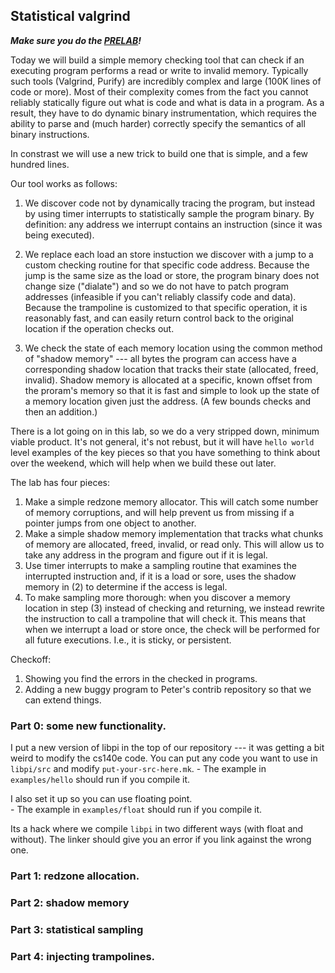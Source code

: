 ## Statistical valgrind

***Make sure you do the [PRELAB](PRELAB.md)!***

Today we will build a simple memory checking tool that can check
if an executing program performs a read or write to invalid memory.
Typically such tools (Valgrind, Purify) are incredibly complex and large
(100K lines of code or more).  Most of their complexity comes from the
fact you cannot reliably statically figure out what is code and what
is data in a program.  As a result, they have to do dynamic binary
instrumentation, which requires the ability to parse and (much harder)
correctly specify the semantics of all binary instructions.

In constrast we will use a new trick to build one that is simple, and
a few hundred lines.

Our tool works as follows:
  1. We discover code not by dynamically tracing the program, but instead
     by using timer interrupts to statistically sample the program binary.
     By definition: any address we interrupt contains an instruction
     (since it was being executed).

  2. We replace each load an store instuction we discover with a jump
     to a custom checking routine for that specific code address.
     Because the jump is the same size as the load or store, the program
     binary does not change size ("dialate") and so we do not have to
     patch program addresses (infeasible if you can't reliably classify
     code and data).  Because the trampoline is customized to that
     specific operation, it is reasonably fast, and can easily return
     control back to the original location if the operation checks out.

  3. We check the state of each memory location using the common method of
     "shadow memory" --- all bytes the program can access have a corresponding
     shadow location that tracks their state (allocated, freed, invalid).
     Shadow memory is allocated at a specific, known offset from the proram's
     memory so that it is fast and simple to look up the state of a
     memory location given just the address.  (A few bounds checks and then 
     an addition.)

There is a lot going on in this lab, so we do a very stripped down,
minimum viable product.  It's not general, it's not rebust, but it will
have `hello world` level examples of the key pieces so that you have
something to think about over the weekend, which will help when we build
these out later.

The lab has four pieces:
   1. Make a simple redzone memory allocator. This will
      catch some number of memory corruptions, and will help prevent us
      from missing if a pointer jumps from one object to another.
   2. Make a simple shadow memory implementation that tracks what
      chunks of memory are allocated, freed, invalid, or read only.
      This will allow us to take any address in the program and figure out
      if it is legal.
   3. Use timer interrupts to make a sampling routine that examines the interrupted
      instruction and, if it is a load or sore, uses the shadow memory in (2)
      to determine if the access is legal.
   4. To make sampling more thorough: when you discover a memory location
      in step (3) instead of checking and returning, we instead
      rewrite the instruction to call a trampoline that will check it.
      This means that when we interrupt a load or store once, the check
      will be performed for all future executions.  I.e., it is sticky,
      or persistent.

Checkoff:
  1. Showing you find the errors in the checked in programs.
  2. Adding a new buggy program to Peter's contrib repository so that 
     we can extend things.

### Part 0: some new functionality.

I put a new version of libpi in the top of our repository --- it was
getting a bit weird to modify the cs140e code.   You can put any code
you want to use in `libpi/src` and modify `put-your-src-here.mk`.
    - The example in `examples/hello` should run if you compile it.

I also set it up so you can use floating point.  
    - The example in `examples/float` should run if you compile it.

Its a hack where we compile `libpi` in two different ways (with float
and without).   The linker should give you an error if you link against
the wrong one.

### Part 1: redzone allocation.
### Part 2: shadow memory
### Part 3: statistical sampling
### Part 4: injecting trampolines.
